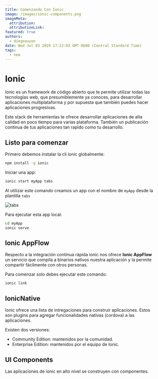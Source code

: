 ```yaml
---
title: Comenzando Con Ionic
image: /images/ionic-components.png
imageMeta:
  attribution:
  attributionLink:
featured: true
authors: 
  - diegoauyon
date: Wed Jul 03 2019 17:22:03 GMT-0600 (Central Standard Time)
tags:
  - new
---
```


# Ionic

Ionic es un framework de código abierto que te permite utilizar todas las tecnologías web, que presumiblemente ya conoces, para desarrollar aplicaciones multiplataforma y por supuesta que también puedes hacer aplicaciones progresivas.

Este stack de herramientas te ofrece desarrollar aplicaciones de alta calidad en poco tiempo para varias plataforma. También un publicación continua de tus aplicaciones tan rapido como tu desarrollo. 

## Listo para comenzar

Primero debemos instalar la cli ionic globalmente:
```bash
npm install -g ionic
```

Iniciar una app:
```bash
ionic start myApp tabs
```
Al utilizar este comando creamos un app con el nombre de `myApp` desde la plantilla `tabs`

![tabs](https://ionicframework.com/img/getting-started/starter-app-thumbnails-2.png)

Para ejecutar esta app local:
```bash
cd myApp
ionic serve
```

## Ionic AppFlow
Respecto a la integración continua rápida ionic nos ofrece **Ionic AppFlow** un servicio que compila a binarios nativos nuestra aplicación y la permite compartir fácilmente con otros personas.

Para comenzar solo debes ejecutar este comando:
```bash
ionic link
```

## IonicNative
Ionic ofrece una lista de intregaciones para construir aplicaciones.
Estos son plugins para agregar funcionalidades nativas (cordova) a las aplicaciones.

Existen dos versiones:
+ Community Edition: mantenidos por la comunidad.
+ Enterprise Edition: mantenidos por el equipo de Ionic.

## UI Components
Las aplicaciones de ionic en alto nivel se construyen con componentes.